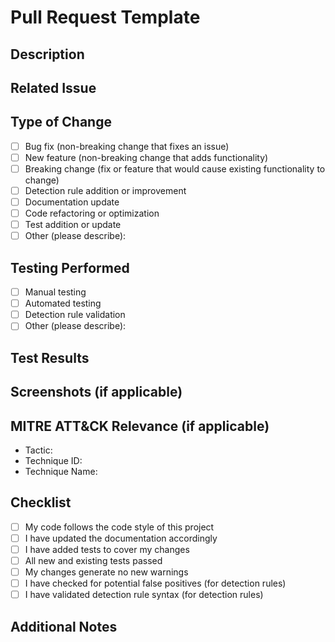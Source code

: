 # Pull Request Template

## Description
<!-- Provide a clear and concise description of the changes in this PR -->



## Related Issue
<!-- Link to the issue this PR addresses, if applicable -->
<!-- Use the format: Fixes #123 or Relates to #456 -->



## Type of Change
<!-- Please check all that apply by replacing [ ] with [x] -->

- [ ] Bug fix (non-breaking change that fixes an issue)
- [ ] New feature (non-breaking change that adds functionality)
- [ ] Breaking change (fix or feature that would cause existing functionality to change)
- [ ] Detection rule addition or improvement
- [ ] Documentation update
- [ ] Code refactoring or optimization
- [ ] Test addition or update
- [ ] Other (please describe): 

## Testing Performed
<!-- Describe the testing you have performed to verify your changes -->

- [ ] Manual testing
- [ ] Automated testing
- [ ] Detection rule validation
- [ ] Other (please describe): 

## Test Results
<!-- Provide a summary of test results if applicable -->



## Screenshots (if applicable)
<!-- Add screenshots to help explain your changes -->



## MITRE ATT&CK Relevance (if applicable)
<!-- If this PR relates to specific MITRE ATT&CK techniques or tactics -->

- Tactic: 
- Technique ID: 
- Technique Name: 

## Checklist
<!-- Please check all that apply by replacing [ ] with [x] -->

- [ ] My code follows the code style of this project
- [ ] I have updated the documentation accordingly
- [ ] I have added tests to cover my changes
- [ ] All new and existing tests passed
- [ ] My changes generate no new warnings
- [ ] I have checked for potential false positives (for detection rules)
- [ ] I have validated detection rule syntax (for detection rules)

## Additional Notes
<!-- Add any other information about the PR here -->